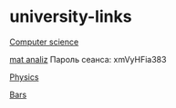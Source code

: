 # university-links
[Computer science](https://mpei.webex.com/wbxmjs/joinservice/sites/mpei/meeting/download/0d5bdcc1f0b042b3bee204c57e8dcad7?siteurl=mpei&MTID=m94abf71421dff1cfccd44ab577db02cb)


[mat analiz](https://mpei.webex.com/mpei/k2/j.php?MTID=t87df03ce65d898c9904cd2f38e1234de)
Пароль сеанса: xmVyHFia383

[Physics](https://vk.com/away.php?to=https%3A%2F%2Fmpei.webex.com%2Fmpei%2Fj.php%3FMTID%3Dmcc79a8f30ce27fa3de21a8bed29a3fbd&cc_key=)

[Bars](https://bars.mpei.ru/bars_web/ST_Part1/Main/Main?studentID=bbe190fb-580a-ec11-80d2-005056be401c)
